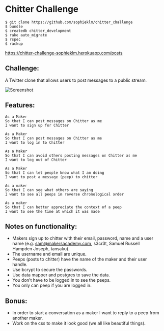 Chitter Challenge
=================

```
$ git clone https://github.com/sophieklm/chitter_challenge
$ bundle
$ createdb chitter_development
$ rake auto_migrate
$ rspec
$ rackup
```

https://chitter-challenge-sophieklm.herokuapp.com/posts

Challenge:
-------

A Twitter clone that allows users to post messages to a public stream.

![Screenshot](https://raw.github.com/sophieklm/chitter-challenge/master/img/chitter_screenshot.png)

Features:
-------

```
As a Maker
So that I can post messages on Chitter as me
I want to sign up for Chitter

As a Maker
So that I can post messages on Chitter as me
I want to log in to Chitter

As a Maker
So that I can avoid others posting messages on Chitter as me
I want to log out of Chitter

As a Maker
So that I can let people know what I am doing  
I want to post a message (peep) to chitter

As a maker
So that I can see what others are saying  
I want to see all peeps in reverse chronological order

As a maker
So that I can better appreciate the context of a peep
I want to see the time at which it was made
```

Notes on functionality:
------

* Makers sign up to chitter with their email, password, name and a user name (e.g. sam@makersacademy.com, s3cr3t, Samuel Russell Hampden Joseph, tansaku).
* The username and email are unique.
* Peeps (posts to chitter) have the name of the maker and their user handle.
* Use bcrypt to secure the passwords.
* Use data mapper and postgres to save the data.
* You don't have to be logged in to see the peeps.
* You only can peep if you are logged in.

Bonus:
-----

* In order to start a conversation as a maker I want to reply to a peep from another maker.
* Work on the css to make it look good (we all like beautiful things).

